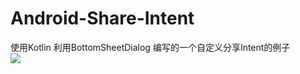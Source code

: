 # Android-Share-Intent
使用Kotlin 利用BottomSheetDialog 编写的一个自定义分享Intent的例子<br> 
![](http://www.baidu.com/img/bdlogo.gif)  

